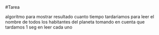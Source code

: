 #Tarea

algoritmo para mostrar resultado cuanto tiempo tardariamos para leer el nombre de todos los habitantes del planeta tomando en cuenta que tardamos 1 seg en leer cada uno 
